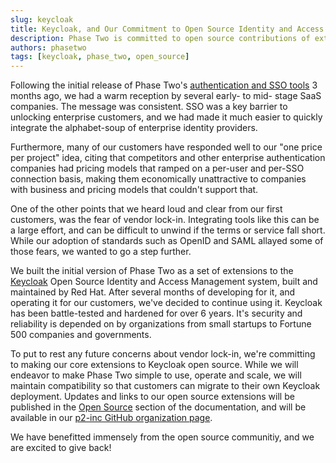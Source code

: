 ```yaml
---
slug: keycloak
title: Keycloak, and Our Commitment to Open Source Identity and Access Management (IAMs) and Open Source Keycloak Extensions
description: Phase Two is committed to open source contributions of extensions to the open source IAMs, Keycloak, for Authentication and Authorization
authors: phasetwo
tags: [keycloak, phase_two, open_source]
---
```


Following the initial release of Phase Two's [authentication and SSO tools](https://phasetwo.io/docs/sso/) 3 months ago, we had a warm reception by several early- to mid- stage SaaS companies. The message was consistent. SSO was a key barrier to unlocking enterprise customers, and we had made it much easier to quickly integrate the alphabet-soup of enterprise identity providers.

Furthermore, many of our customers have responded well to our "one price per project" idea, citing that competitors and other enterprise authentication companies had pricing models that ramped on a per-user and per-SSO connection basis, making them economically unattractive to companies with business and pricing models that couldn't support that.

One of the other points that we heard loud and clear from our first customers, was the fear of vendor lock-in. Integrating tools like this can be a large effort, and can be difficult to unwind if the terms or service fall short. While our adoption of standards such as OpenID and SAML allayed some of those fears, we wanted to go a step further.

We built the initial version of Phase Two as a set of extensions to the [Keycloak](https://www.keycloak.org/) Open Source Identity and Access Management system, built and maintained by Red Hat. After several months of developing for it, and operating it for our customers, we've decided to continue using it. Keycloak has been battle-tested and hardened for over 6 years. It's security and reliability is depended on by organizations from small startups to Fortune 500 companies and governments.

To put to rest any future concerns about vendor lock-in, we're committing to making our core extensions to Keycloak open source. While we will endeavor to make Phase Two simple to use, operate and scale, we will maintain compatibility so that customers can migrate to their own Keycloak deployment. Updates and links to our open source extensions will be published in the [Open Source](/docs/introduction/open-source) section of the documentation, and will be available in our [p2-inc GitHub organization page](https://github.com/p2-inc).

We have benefitted immensely from the open source communitiy, and we are excited to give back!
